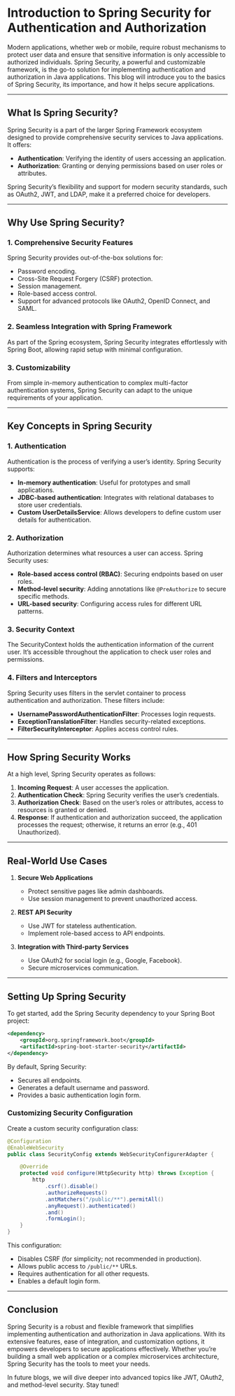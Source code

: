 # Introduction to Spring Security for Authentication and Authorization

Modern applications, whether web or mobile, require robust mechanisms to protect user data and ensure that sensitive information is only accessible to authorized individuals. Spring Security, a powerful and customizable framework, is the go-to solution for implementing authentication and authorization in Java applications. This blog will introduce you to the basics of Spring Security, its importance, and how it helps secure applications.

---

## What Is Spring Security?

Spring Security is a part of the larger Spring Framework ecosystem designed to provide comprehensive security services to Java applications. It offers:

- **Authentication**: Verifying the identity of users accessing an application.
- **Authorization**: Granting or denying permissions based on user roles or attributes.

Spring Security’s flexibility and support for modern security standards, such as OAuth2, JWT, and LDAP, make it a preferred choice for developers.

---

## Why Use Spring Security?

### 1. **Comprehensive Security Features**
Spring Security provides out-of-the-box solutions for:
- Password encoding.
- Cross-Site Request Forgery (CSRF) protection.
- Session management.
- Role-based access control.
- Support for advanced protocols like OAuth2, OpenID Connect, and SAML.

### 2. **Seamless Integration with Spring Framework**
As part of the Spring ecosystem, Spring Security integrates effortlessly with Spring Boot, allowing rapid setup with minimal configuration.

### 3. **Customizability**
From simple in-memory authentication to complex multi-factor authentication systems, Spring Security can adapt to the unique requirements of your application.

---

## Key Concepts in Spring Security

### 1. **Authentication**
Authentication is the process of verifying a user’s identity. Spring Security supports:
- **In-memory authentication**: Useful for prototypes and small applications.
- **JDBC-based authentication**: Integrates with relational databases to store user credentials.
- **Custom UserDetailsService**: Allows developers to define custom user details for authentication.

### 2. **Authorization**
Authorization determines what resources a user can access. Spring Security uses:
- **Role-based access control (RBAC)**: Securing endpoints based on user roles.
- **Method-level security**: Adding annotations like `@PreAuthorize` to secure specific methods.
- **URL-based security**: Configuring access rules for different URL patterns.

### 3. **Security Context**
The SecurityContext holds the authentication information of the current user. It’s accessible throughout the application to check user roles and permissions.

### 4. **Filters and Interceptors**
Spring Security uses filters in the servlet container to process authentication and authorization. These filters include:
- **UsernamePasswordAuthenticationFilter**: Processes login requests.
- **ExceptionTranslationFilter**: Handles security-related exceptions.
- **FilterSecurityInterceptor**: Applies access control rules.

---

## How Spring Security Works

At a high level, Spring Security operates as follows:

1. **Incoming Request**: A user accesses the application.
2. **Authentication Check**: Spring Security verifies the user’s credentials.
3. **Authorization Check**: Based on the user’s roles or attributes, access to resources is granted or denied.
4. **Response**: If authentication and authorization succeed, the application processes the request; otherwise, it returns an error (e.g., 401 Unauthorized).

---

## Real-World Use Cases

1. **Secure Web Applications**
   - Protect sensitive pages like admin dashboards.
   - Use session management to prevent unauthorized access.

2. **REST API Security**
   - Use JWT for stateless authentication.
   - Implement role-based access to API endpoints.

3. **Integration with Third-party Services**
   - Use OAuth2 for social login (e.g., Google, Facebook).
   - Secure microservices communication.

---

## Setting Up Spring Security

To get started, add the Spring Security dependency to your Spring Boot project:

```xml
<dependency>
    <groupId>org.springframework.boot</groupId>
    <artifactId>spring-boot-starter-security</artifactId>
</dependency>
```

By default, Spring Security:
- Secures all endpoints.
- Generates a default username and password.
- Provides a basic authentication login form.

### Customizing Security Configuration
Create a custom security configuration class:

```java
@Configuration
@EnableWebSecurity
public class SecurityConfig extends WebSecurityConfigurerAdapter {

    @Override
    protected void configure(HttpSecurity http) throws Exception {
        http
            .csrf().disable()
            .authorizeRequests()
            .antMatchers("/public/**").permitAll()
            .anyRequest().authenticated()
            .and()
            .formLogin();
    }
}
```

This configuration:
- Disables CSRF (for simplicity; not recommended in production).
- Allows public access to `/public/**` URLs.
- Requires authentication for all other requests.
- Enables a default login form.

---

## Conclusion

Spring Security is a robust and flexible framework that simplifies implementing authentication and authorization in Java applications. With its extensive features, ease of integration, and customization options, it empowers developers to secure applications effectively. Whether you’re building a small web application or a complex microservices architecture, Spring Security has the tools to meet your needs.

In future blogs, we will dive deeper into advanced topics like JWT, OAuth2, and method-level security. Stay tuned!

